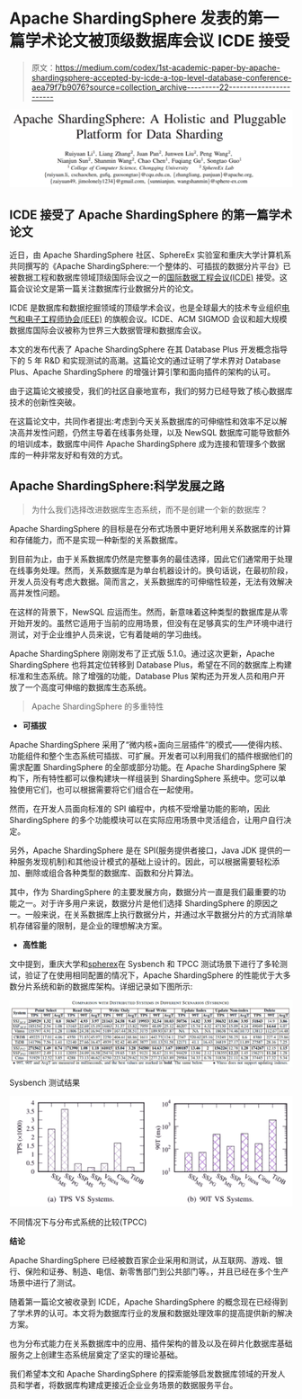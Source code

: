 # Apache ShardingSphere 发表的第一篇学术论文被顶级数据库会议 ICDE 接受

> 原文：<https://medium.com/codex/1st-academic-paper-by-apache-shardingsphere-accepted-by-icde-a-top-level-database-conference-aea79f7b9076?source=collection_archive---------22----------------------->

![](img/45ff9ab418f87e16234b255bc50de12f.png)

## **ICDE 接受了 Apache ShardingSphere 的第一篇学术论文**

近日，由 Apache ShardingSphere 社区、SphereEx 实验室和重庆大学计算机系共同撰写的《Apache ShardingSphere:一个整体的、可插拔的数据分片平台》已被数据工程和数据库领域顶级国际会议之一的[国际数据工程会议(ICDE)](https://icde2022.ieeecomputer.my) 接受。这篇会议论文是第一篇关注数据库行业数据分片的论文。

ICDE 是数据库和数据挖掘领域的顶级学术会议，也是全球最大的技术专业组织[电气和电子工程师协会(IEEE)](https://www.ieee.org) 的旗舰会议。ICDE、ACM SIGMOD 会议和超大规模数据库国际会议被称为世界三大数据管理和数据库会议。

本文的发布代表了 Apache ShardingSphere 在其 Database Plus 开发概念指导下的 5 年 R&D 和实现测试的高潮。这篇论文的通过证明了学术界对 Database Plus、Apache ShardingSphere 的增强计算引擎和面向插件的架构的认可。

由于这篇论文被接受，我们的社区自豪地宣布，我们的努力已经导致了核心数据库技术的创新性突破。

在这篇论文中，共同作者提出:考虑到今天关系数据库的可伸缩性和效率不足以解决高并发性问题，仍然主导着在线事务处理，以及 NewSQL 数据库可能导致额外的培训成本，数据库中间件 Apache ShardingSphere 成为连接和管理多个数据库的一种非常友好和有效的方式。

## **Apache ShardingSphere:科学发展之路**

> 为什么我们选择改进数据库生态系统，而不是创建一个新的数据库？

Apache ShardingSphere 的目标是在分布式场景中更好地利用关系数据库的计算和存储能力，而不是实现一种新型的关系数据库。

到目前为止，由于关系数据库仍然是完整事务的最佳选择，因此它们通常用于处理在线事务处理。然而，关系数据库是为单台机器设计的。换句话说，在最初阶段，开发人员没有考虑大数据。简而言之，关系数据库的可伸缩性较差，无法有效解决高并发性问题。

在这样的背景下，NewSQL 应运而生。然而，新意味着这种类型的数据库是从零开始开发的。虽然它适用于当前的应用场景，但没有在足够真实的生产环境中进行测试，对于企业维护人员来说，它有着陡峭的学习曲线。

Apache ShardingSphere 刚刚发布了正式版 5.1.0。通过这次更新，Apache ShardingSphere 也将其定位转移到 Database Plus，希望在不同的数据库上构建标准和生态系统。除了增强的功能，Database Plus 架构还为开发人员和用户开放了一个高度可伸缩的数据库生态系统。

> Apache ShardingSphere 的多重特性

*   **可插拔**

Apache ShardingSphere 采用了“微内核+面向三层插件”的模式——使得内核、功能组件和整个生态系统可插拔、可扩展。开发者可以利用我们的插件根据他们的需求配置 ShardingSphere 的全部或部分功能。在 Apache ShardingSphere 架构下，所有特性都可以像构建块一样组装到 ShardingSphere 系统中。您可以单独使用它们，也可以根据需要将它们组合在一起使用。

然而，在开发人员面向标准的 SPI 编程中，内核不受增量功能的影响，因此 ShardingSphere 的多个功能模块可以在实际应用场景中灵活组合，让用户自行决定。

另外，Apache ShardingSphere 是在 SPI(服务提供者接口，Java JDK 提供的一种服务发现机制)和其他设计模式的基础上设计的。因此，可以根据需要轻松添加、删除或组合各种类型的数据库、函数和分片算法。

其中，作为 ShardingSphere 的主要发展方向，数据分片一直是我们最重要的功能之一。对于许多用户来说，数据分片是他们选择 ShardingSphere 的原因之一。一般来说，在关系数据库上执行数据分片，并通过水平数据分片的方式消除单机存储容量的限制，是企业的理想解决方案。

*   **高性能**

文中提到，重庆大学和[spherex](https://sphere-ex.com/en/)在 Sysbench 和 TPCC 测试场景下进行了多轮测试，验证了在使用相同配置的情况下，Apache ShardingSphere 的性能优于大多数分片系统和新的数据库架构。详细记录如下图所示:

![](img/0a7e4d426a4c351f3af225aec417c244.png)

Sysbench 测试结果

![](img/790006aa7a5f1d4a86136454df7b7ab0.png)

不同情况下与分布式系统的比较(TPCC)

**结论**

Apache ShardingSphere 已经被数百家企业采用和测试，从互联网、游戏、银行、保险和证券、制造、电信、新零售部门到公共部门等。，并且已经在多个生产场景中进行了测试。

随着第一篇论文被收录到 ICDE，Apache ShardingSphere 的概念现在已经得到了学术界的认可。本文将为数据库行业的发展和数据处理效率的提高提供新的解决方案。

也为分布式能力在关系数据库中的应用、插件架构的普及以及在碎片化数据库基础服务之上创建生态系统层奠定了坚实的理论基础。

我们希望本文和 Apache ShardingSphere 的探索能够启发数据库领域的开发人员和学者，将数据库构建成更接近企业业务场景的数据服务平台。